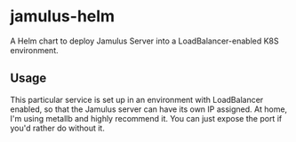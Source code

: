 # jamulus-helm
A Helm chart to deploy Jamulus Server into a LoadBalancer-enabled K8S environment.

## Usage
This particular service is set up in an environment with LoadBalancer enabled, so that the Jamulus server can have its own IP assigned. At home, I'm using metallb and highly recommend it. You can just expose the port if you'd rather do without it.
